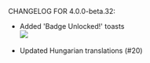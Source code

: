CHANGELOG FOR 4.0.0-beta.32:

+ Added 'Badge Unlocked!' toasts  
![](https://media.discordapp.net/attachments/680748717644578880/1078043411598278686/image.png)

* Updated Hungarian translations (#20)
